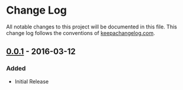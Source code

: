 # Change Log
All notable changes to this project will be documented in this file. This change log follows the conventions of [keepachangelog.com](http://keepachangelog.com/).

## [0.0.1] - 2016-03-12
### Added

- Initial Release

[0.0.1]: https://github.com/ymilky/travel-zoo/compare/0.0.1...0.0.1
